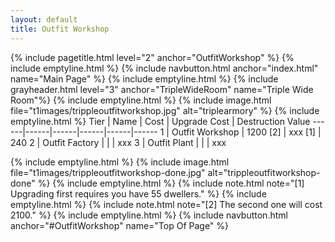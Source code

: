 ```yaml
---
layout: default
title: Outfit Workshop
---
```

{% include pagetitle.html level="2" anchor="OutfitWorkshop" %}
{% include emptyline.html %}
{% include navbutton.html anchor="index.html" name="Main Page" %}
{% include emptyline.html %}
{% include grayheader.html level="3" anchor="TripleWideRoom" name="Triple Wide Room"%}
{% include emptyline.html %}
{% include image.html file="t1images/trippleoutfitworkshop.jpg" alt="triplearmory" %}
{% include emptyline.html %}
Tier | Name | Cost | Upgrade Cost | Destruction Value
------|------|------|------|------|------
1 | Outfit Workshop  | 1200 [2] | xxx [1] | 240
2 | Outfit Factory | | | xxx
3 | Outfit Plant | | | xxx

{% include emptyline.html %}
{% include image.html file="t1images/trippleoutfitworkshop-done.jpg" alt="trippleoutfitworkshop-done" %}
{% include emptyline.html %}
{% include note.html note="[1] Upgrading first requires you have 55 dwellers." %}
{% include emptyline.html %}
{% include note.html note="[2] The second one will cost 2100." %}
{% include emptyline.html %}
{% include navbutton.html anchor="#OutfitWorkshop" name="Top Of Page" %}
